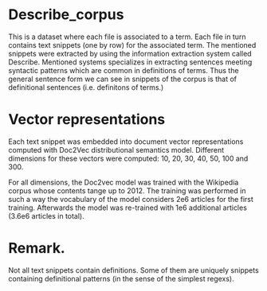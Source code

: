 # Describe_corpus
This is a dataset where each file is associated to a term. Each file in turn contains text snippets (one by row) for the associated term. The mentioned snippets were extracted by using the information extraction system called Describe. Mentioned systems specializes in extracting sentences meeting syntactic patterns which are common in definitions of terms. Thus the general sentence form we can see in snippets of the corpus is that of definitional sentences (i.e. definitons of terms.)

# Vector representations

Each text snippet was embedded into document vector representations computed with Doc2Vec distributional semantics model. Different dimensions for these vectors were computed: 10, 20, 30, 40, 50, 100 and 300. 

For all dimensions, the Doc2vec model was trained with the Wikipedia corpus whose contents tange up to 2012. The training was performed in such a way the vocabulary of the model considers 2e6 articles for the first training. Afterwards the model was re-trained with 1e6 additional articles (3.6e6 articles in total).

# Remark. 

Not all text snippets contain definitions. Some of them are uniquely snippets containing definitional patterns (in the sense of the simplest regexs).
